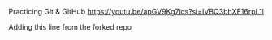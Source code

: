 Practicing Git & GitHub
https://youtu.be/apGV9Kg7ics?si=lVBQ3bhXF16rpL1l

Adding this line from the forked repo

